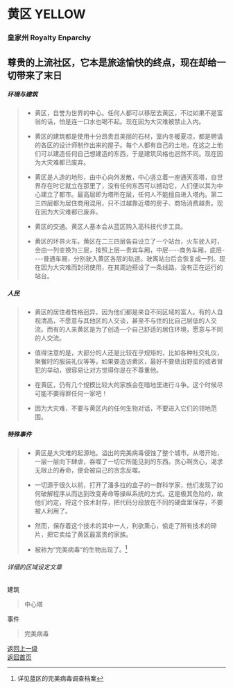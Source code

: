 # 黄区 YELLOW 
### 皇家州  Royalty Enparchy 
尊贵的上流社区，它本是旅途愉快的终点，现在却给一切带来了末日
---- 
 
 
##### 环境与建筑 
 
> -	黄区，自誉为世界的中心。任何人都可以移居去黄区，不过如果不是富翁的话，怕是连一口水也喝不起。现在因为大灾难被禁止入内。 
> 
> -	黄区的建筑都是使用十分昂贵且美丽的石材，室内冬暖夏凉，都是聘请的各区的设计师制作出来的屋子。每个人都有自己的土地，在这之上他们可以建造任何自己想建造的东西，于是建筑风格也迥然不同。现在因为大灾难都已废弃。 
> 
> -	黄区是人造的地形，由中心向外发散，中心竖立着一座通天高塔，自世界存在时它就立在那里了，没有任何东西可以撼动它，人们便以其为中心建立了都市。最高层即为塔所在层，任何人不能擅自进入塔内。第二三四层都为居住商用混用，只不过越靠近塔的房子、商场消费越贵。现在因为大灾难都已废弃。 
> 
> -	黄区的交通。黄区人基本会从蓝区购入高科技代步工具。 
> 
> -	黄区的环界火车。黄区在二三四层各自设立了一个站台，火车驶入时，会由一列变换为三层，按照上层—贵宾车厢，中层----商务车厢，底层----普通车厢，分别驶入黄区各层的轨道。驶离站台后会恢复成一列。现在因为大灾难而封闭使用，在其周边搭设了一条线路，没有正在运行的站台。 

##### 人民 
 
> -	黄区的居住者性格迥异，因为他们都是来自不同区域的富人。有的人自视清高，不愿意与其他区的人交谈，甚至不与住的比自己层低的人交流。而有的人来黄区是为了创造一个自己舒适的居住环境，愿意与不同的人交流。 
> 
> -	值得注意的是，大部分的人还是比较在乎规矩的，比如各种社交礼仪，聚餐时的服装礼仪等等，如果要造访黄区，最好不要做出野蛮的或者冒犯的举动，很容易让对方觉得你是在不尊重他。 
> 
> -	在黄区，仍有几个规模比较大的家族会在暗地里进行斗争。这个时候尽可能不要得罪任何一家吧！ 
> 
> -	因为大灾难，不要与黄区内的任何生物对话，不要进入它们的领地范围。 

##### 特殊事件 
 
> -	黄区是大灾难的起源地。溢出的完美病毒侵蚀了整个城市。从塔开始，一层一层向下肆虐，吞噬了一切它所能见到的东西。贪心啊贪心，渴求无限止的寿命，便会被自己的贪念反噬。 
> 
> -	一切源于很久以前，打开了潘多拉的盒子的一群科学家，他们发现了如何破解程序从而达到改变寿命等操纵系统的方式。这是极其危险的，故他们约定，将这个技术封存，把代码分段放在不同的硬盘里保存，不要被人利用了。 
> 
> -	然而，保存着这个技术的其中一人，利欲熏心，偷走了所有技术的碎片，把它卖给了黄区最富贵的家族。 
> 
> -	被称为“完美病毒“的生物出现了。[^1]
 
 
 
###### 详细的区域设定文章
建筑
> 中心塔
 
事件 
> 完美病毒
  
  
[^1]:详见蓝区的完美病毒调查档案 
  
   
 [返回上一级](https://drrlw.github.io/%E5%8C%BA%E5%9F%9F%E5%92%8C%E5%9C%B0%E5%9B%BE)  
 [返回首页](https://drrlw.github.io/index)
  
<script src="https://utteranc.es/client.js"
        repo="drrlw/drrlw.github.io"
        issue-term="title"
        theme="github-light"
        crossorigin="anonymous"
        async>
</script>

